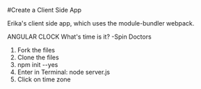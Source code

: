 #Create a Client Side App

  Erika's client side app, which uses the module-bundler webpack.

  ANGULAR CLOCK
  What's time is it? -Spin Doctors

  1. Fork the files
  2. Clone the files
  3. npm init --yes
  4. Enter in Terminal: node server.js
  5. Click on time zone
